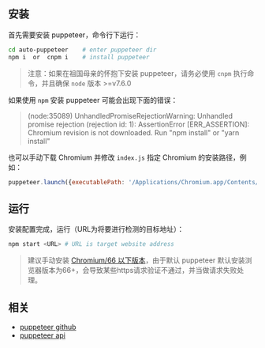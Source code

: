## 安装
首先需要安装 puppeteer，命令行下运行：
```bash
cd auto-puppeteer    # enter puppeteer dir
npm i  or  cnpm i    # install puppeteer
```
> 注意：如果在祖国母亲的怀抱下安装 puppeteer，请务必使用 `cnpm` 执行命令，并且确保 `node` 版本 >=v7.6.0

如果使用 `npm` 安装 puppeteer 可能会出现下面的错误：
> (node:35089) UnhandledPromiseRejectionWarning: Unhandled promise rejection (rejection id: 1): AssertionError [ERR_ASSERTION]: Chromium revision is not downloaded. Run "npm install" or "yarn install"

也可以手动下载 Chromium 并修改 `index.js` 指定 Chromium 的安装路径，例如：
```javascript
puppeteer.launch({executablePath: '/Applications/Chromium.app/Contents/MacOS/Chromium'})  // on MacOS
```
## 运行
安装配置完成，运行（URL为将要进行检测的目标地址）：
```bash
npm start <URL> # URL is target website address
```
> 建议手动安装 [Chromium/66 以下版本](http://chromium.woolyss.com/#external-extension-installation)，由于默认 puppeteer 默认安装浏览器版本为66+，会导致某些https请求验证不通过，并当做请求失败处理。
## 相关
- [puppeteer github](https://github.com/GoogleChrome/puppeteer/tree/v1.1.1)
- [puppeteer api](https://github.com/GoogleChrome/puppeteer/blob/v1.1.1/docs/api.md)




